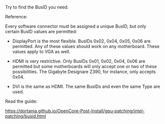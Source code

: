 Try to find the BusID you need.

Reference:

Every software connector must be assigned a unique BusID, but only certain BusID values are permitted:

- DisplayPort is the most flexible. BusIDs 0x02, 0x04, 0x05, 0x06 are permitted. Any of these values should work on any motherboard. These values apply to VGA as well.
  
- HDMI is very restrictive. Only BusIDs 0x01, 0x02, 0x04, 0x06 are permitted but some motherboards will only accept one or two of these possibilities. The Gigabyte Designare Z390, for instance, only accepts 0x04.
  
- DVI is the same as HDMI. The same BusIDs and even the same Type are used.
  

Read the guide:

https://dortania.github.io/OpenCore-Post-Install/gpu-patching/intel-patching/busid.html
